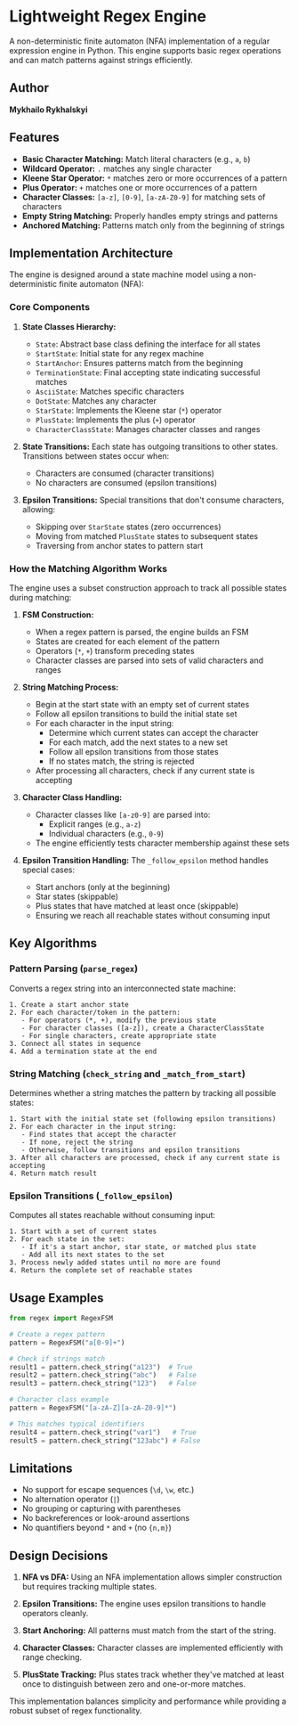 # Lightweight Regex Engine

A non-deterministic finite automaton (NFA) implementation of a regular expression engine in Python. This engine supports basic regex operations and can match patterns against strings efficiently.

## Author

**Mykhailo Rykhalskyi**

## Features

- **Basic Character Matching:** Match literal characters (e.g., `a`, `b`)
- **Wildcard Operator:** `.` matches any single character
- **Kleene Star Operator:** `*` matches zero or more occurrences of a pattern
- **Plus Operator:** `+` matches one or more occurrences of a pattern
- **Character Classes:** `[a-z]`, `[0-9]`, `[a-zA-Z0-9]` for matching sets of characters
- **Empty String Matching:** Properly handles empty strings and patterns
- **Anchored Matching:** Patterns match only from the beginning of strings

## Implementation Architecture

The engine is designed around a state machine model using a non-deterministic finite automaton (NFA):

### Core Components

1. **State Classes Hierarchy:**
   - `State`: Abstract base class defining the interface for all states
   - `StartState`: Initial state for any regex machine
   - `StartAnchor`: Ensures patterns match from the beginning
   - `TerminationState`: Final accepting state indicating successful matches
   - `AsciiState`: Matches specific characters
   - `DotState`: Matches any character
   - `StarState`: Implements the Kleene star (`*`) operator
   - `PlusState`: Implements the plus (`+`) operator
   - `CharacterClassState`: Manages character classes and ranges

2. **State Transitions:**
   Each state has outgoing transitions to other states. Transitions between states occur when:
   - Characters are consumed (character transitions)
   - No characters are consumed (epsilon transitions)

3. **Epsilon Transitions:**
   Special transitions that don't consume characters, allowing:
   - Skipping over `StarState` states (zero occurrences)
   - Moving from matched `PlusState` states to subsequent states
   - Traversing from anchor states to pattern start

### How the Matching Algorithm Works

The engine uses a subset construction approach to track all possible states during matching:

1. **FSM Construction:**
   - When a regex pattern is parsed, the engine builds an FSM
   - States are created for each element of the pattern
   - Operators (`*`, `+`) transform preceding states
   - Character classes are parsed into sets of valid characters and ranges

2. **String Matching Process:**
   - Begin at the start state with an empty set of current states
   - Follow all epsilon transitions to build the initial state set
   - For each character in the input string:
     - Determine which current states can accept the character
     - For each match, add the next states to a new set
     - Follow all epsilon transitions from those states
     - If no states match, the string is rejected
   - After processing all characters, check if any current state is accepting

3. **Character Class Handling:**
   - Character classes like `[a-z0-9]` are parsed into:
     - Explicit ranges (e.g., `a-z`)
     - Individual characters (e.g., `0-9`)
   - The engine efficiently tests character membership against these sets

4. **Epsilon Transition Handling:**
   The `_follow_epsilon` method handles special cases:
   - Start anchors (only at the beginning)
   - Star states (skippable)
   - Plus states that have matched at least once (skippable)
   - Ensuring we reach all reachable states without consuming input

## Key Algorithms

### Pattern Parsing (`parse_regex`)

Converts a regex string into an interconnected state machine:
```
1. Create a start anchor state
2. For each character/token in the pattern:
   - For operators (*, +), modify the previous state
   - For character classes ([a-z]), create a CharacterClassState
   - For single characters, create appropriate state
3. Connect all states in sequence
4. Add a termination state at the end
```

### String Matching (`check_string` and `_match_from_start`)

Determines whether a string matches the pattern by tracking all possible states:
```
1. Start with the initial state set (following epsilon transitions)
2. For each character in the input string:
   - Find states that accept the character
   - If none, reject the string
   - Otherwise, follow transitions and epsilon transitions
3. After all characters are processed, check if any current state is accepting
4. Return match result
```

### Epsilon Transitions (`_follow_epsilon`)

Computes all states reachable without consuming input:
```
1. Start with a set of current states
2. For each state in the set:
   - If it's a start anchor, star state, or matched plus state
   - Add all its next states to the set
3. Process newly added states until no more are found
4. Return the complete set of reachable states
```

## Usage Examples

```python
from regex import RegexFSM

# Create a regex pattern
pattern = RegexFSM("a[0-9]+")

# Check if strings match
result1 = pattern.check_string("a123")  # True
result2 = pattern.check_string("abc")   # False
result3 = pattern.check_string("123")   # False

# Character class example
pattern = RegexFSM("[a-zA-Z][a-zA-Z0-9]*")

# This matches typical identifiers
result4 = pattern.check_string("var1")   # True
result5 = pattern.check_string("123abc") # False
```

## Limitations

- No support for escape sequences (`\d`, `\w`, etc.)
- No alternation operator (`|`)
- No grouping or capturing with parentheses
- No backreferences or look-around assertions
- No quantifiers beyond `*` and `+` (no `{n,m}`)

## Design Decisions

1. **NFA vs DFA:** Using an NFA implementation allows simpler construction but requires tracking multiple states.

2. **Epsilon Transitions:** The engine uses epsilon transitions to handle operators cleanly.

3. **Start Anchoring:** All patterns must match from the start of the string.

4. **Character Classes:** Character classes are implemented efficiently with range checking.

5. **PlusState Tracking:** Plus states track whether they've matched at least once to distinguish between zero and one-or-more matches.

This implementation balances simplicity and performance while providing a robust subset of regex functionality.